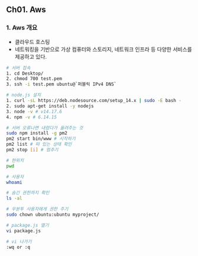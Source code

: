 ## Ch01. Aws

### 1. Aws 개요
- 클라우드 호스팅  
- 네트워킹을 기반으로 가상 컴퓨터와 스토리지, 네트워크 인프라 등 다양한 서비스를 제공하고 있다.  

```bash
# 서버 접속
1. cd Desktop/
2. chmod 700 test.pem
3. ssh -i test.pem ubuntu@`퍼블릭 IPv4 DNS`

# node.js 설치
1. curl -sL https://deb.nodesource.com/setup_14.x | sudo -E bash -
2. sudo apt-get install -y nodejs
3. node -v # v14.17.6
4. npm -v # 6.14.15

# 서버 오류나면 내렸다가 올려주는 것
sudo npm install -g pm2
pm2 start bin/www # 시작하기
pm2 list # 떠 있는 상태 확인
pm2 stop [i] # 멈추기

# 현위치
pwd

# 사용자
whoami

# 숨긴 권한까지 확인
ls -al

# 우분투 사용자에게 권한 주기
sudo chown ubuntu:ubuntu myproject/

# package.js 열기
vi package.js

# vi 나가기
:wq or :q
```